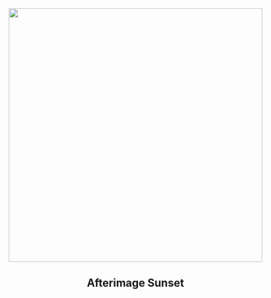 
<p align="center"><img src="https://apod.nasa.gov/apod/image/2505/Afterimageorizontalcrop.jpeg" width="500" height="500"></p>
<h2 align="center"> Afterimage Sunset </h2>
